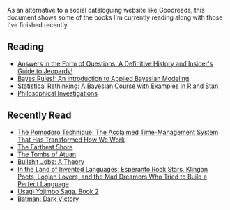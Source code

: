 As an alternative to a social cataloguing website like Goodreads, this 
document shows some of the books I'm currently reading along with those I've 
finished recently.

##  Reading 
 
  - [Answers in the Form of Questions: A Definitive History and Insider's Guide to Jeopardy!](https://www.librarything.com/work/25279109)
 - [Bayes Rules!: An Introduction to Applied Bayesian Modeling](https://www.librarything.com/work/28029572)
 - [Statistical Rethinking: A Bayesian Course with Examples in R and Stan](https://www.librarything.com/work/16955083)
 - [Philosophical Investigations](https://www.librarything.com/work/25218) 

##  Recently Read 
 
  - [The Pomodoro Technique: The Acclaimed Time-Management System That Has Transformed How We Work](https://www.librarything.com/work/9337917)
 - [The Farthest Shore](https://www.librarything.com/work/50094)
 - [The Tombs of Atuan](https://www.librarything.com/work/12800)
 - [Bullshit Jobs: A Theory](https://www.librarything.com/work/21372389)
 - [In the Land of Invented Languages: Esperanto Rock Stars, Klingon Poets, Loglan Lovers, and the Mad Dreamers Who Tried to Build a Perfect Language](https://www.librarything.com/work/8077823)
 - [Usagi Yojimbo Saga, Book 2](https://www.librarything.com/work/15487506)
 - [Batman: Dark Victory](https://www.librarything.com/work/215296/) 
